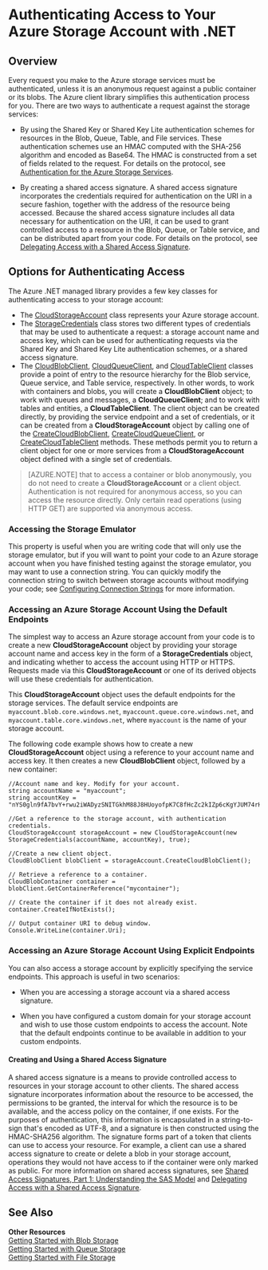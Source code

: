 <properties 
    pageTitle="Authenticating Access to Your Azure Storage Account with .NET | Microsoft Azure" 
    description="Authenticate access to your Azure Storage account using the .NET client library." 
    services="storage" 
    documentationCenter=".net" 
    authors="tamram" 
    manager="adinah" 
    editor=""/>

<tags 
    ms.service="storage" 
    ms.workload="storage" 
    ms.tgt_pltfrm="na" 
    ms.devlang="dotnet" 
    ms.topic="article" 
    ms.date="04/15/2015" 
    ms.author="tamram"/>

# Authenticating Access to Your Azure Storage Account with .NET

## Overview

Every request you make to the Azure storage services must be authenticated, unless it is an anonymous request against a public container or its blobs. The Azure client library simplifies this authentication process for you. There are two ways to authenticate a request against the storage services:

- By using the Shared Key or Shared Key Lite authentication schemes for resources in the Blob, Queue, Table, and File services. These authentication schemes use an HMAC computed with the SHA-256 algorithm and encoded as Base64. The HMAC is constructed from a set of fields related to the request. For details on the protocol, see [Authentication for the Azure Storage Services](https://msdn.microsoft.com/en-us/library/azure/dd179428.aspx).

- By creating a shared access signature. A shared access signature incorporates the credentials required for authentication on the URI in a secure fashion, together with the address of the resource being accessed. Because the shared access signature includes all data necessary for authentication on the URI, it can be used to grant controlled access to a resource in the Blob, Queue, or Table service, and can be distributed apart from your code. For details on the protocol, see [Delegating Access with a Shared Access Signature](https://msdn.microsoft.com/en-us/library/azure/ee395415.aspx).

## Options for Authenticating Access

The Azure .NET managed library provides a few key classes for authenticating access to your storage account:

- The [CloudStorageAccount](https://msdn.microsoft.com/en-us/library/azure/microsoft.windowsazure.storage.cloudstorageaccount.aspx) class represents your Azure storage account.
- The [StorageCredentials](https://msdn.microsoft.com/en-us/library/azure/microsoft.windowsazure.storage.auth.storagecredentials.aspx) class stores two different types of credentials that may be used to authenticate a request: a storage account name and access key, which can be used for authenticating requests via the Shared Key and Shared Key Lite authentication schemes, or a shared access signature. 
- The [CloudBlobClient](https://msdn.microsoft.com/en-us/library/azure/microsoft.windowsazure.storage.blob.cloudblobclient.aspx), [CloudQueueClient](https://msdn.microsoft.com/en-us/library/azure/microsoft.windowsazure.storage.queue.cloudqueueclient.aspx), and [CloudTableClient](https://msdn.microsoft.com/en-us/library/azure/microsoft.windowsazure.storage.table.cloudtableclient.aspx) classes provide a point of entry to the resource hierarchy for the Blob service, Queue service, and Table service, respectively. In other words, to work with containers and blobs, you will create a **CloudBlobClient** object; to work with queues and messages, a **CloudQueueClient**; and to work with tables and entities, a **CloudTableClient**. The client object can be created directly, by providing the service endpoint and a set of credentials, or it can be created from a **CloudStorageAccount** object by calling one of the [CreateCloudBlobClient](https://msdn.microsoft.com/en-us/library/azure/microsoft.windowsazure.storage.cloudstorageaccount.createcloudblobclient.aspx), [CreateCloudQueueClient](https://msdn.microsoft.com/en-us/library/azure/microsoft.windowsazure.storage.cloudstorageaccount.createcloudqueueclient.aspx), or [CreateCloudTableClient](https://msdn.microsoft.com/en-us/library/azure/microsoft.windowsazure.storage.cloudstorageaccount.createcloudtableclient.aspx) methods. These methods permit you to return a client object for one or more services from a **CloudStorageAccount** object defined with a single set of credentials.
> [AZURE.NOTE] that to access a container or blob anonymously, you do not need to create a **CloudStorageAccount** or a client object. Authentication is not required for anonymous access, so you can access the resource directly. Only certain read operations (using HTTP GET) are supported via anonymous access.

### Accessing the Storage Emulator

This property is useful when you are writing code that will only use the storage emulator, but if you will want to point your code to an Azure storage account when you have finished testing against the storage emulator, you may want to use a connection string. You can quickly modify the connection string to switch between storage accounts without modifying your code; see [Configuring Connection Strings](https://msdn.microsoft.com/en-us/library/azure/ee758697.aspx) for more information.

### Accessing an Azure Storage Account Using the Default Endpoints

The simplest way to access an Azure storage account from your code is to create a new **CloudStorageAccount** object by providing your storage account name and access key in the form of a **StorageCredentials** object, and indicating whether to access the account using HTTP or HTTPS. Requests made via this **CloudStorageAccount** or one of its derived objects will use these credentials for authentication.

This **CloudStorageAccount** object uses the default endpoints for the storage services. The default service endpoints are `myaccount.blob.core.windows.net`, `myaccount.queue.core.windows.net`, and `myaccount.table.core.windows.net`, where `myaccount` is the name of your storage account.

The following code example shows how to create a new **CloudStorageAccount** object using a reference to your account name and access key. It then creates a new **CloudBlobClient** object, followed by a new container:

	//Account name and key. Modify for your account.
	string accountName = "myaccount";
	string accountKey = "nYS0gln9fA7bvY+rwu2iWADyzSNITGkhM88J8HUoyofpK7C8fHcZc2kIZp6cKgYJUM74rHI82L50Iau4+9hPjQ==";
	
	//Get a reference to the storage account, with authentication credentials.
	CloudStorageAccount storageAccount = new CloudStorageAccount(new StorageCredentials(accountName, accountKey), true);
	
	//Create a new client object.
	CloudBlobClient blobClient = storageAccount.CreateCloudBlobClient();
	
	// Retrieve a reference to a container. 
	CloudBlobContainer container = blobClient.GetContainerReference("mycontainer");
	
	// Create the container if it does not already exist.
	container.CreateIfNotExists();
	
	// Output container URI to debug window.
	Console.WriteLine(container.Uri);  
### Accessing an Azure Storage Account Using Explicit Endpoints

You can also access a storage account by explicitly specifying the service endpoints. This approach is useful in two scenarios:

- When you are accessing a storage account via a shared access signature.

- When you have configured a custom domain for your storage account and wish to use those custom endpoints to access the account. Note that the default endpoints continue to be available in addition to your custom endpoints.

#### Creating and Using a Shared Access Signature

A shared access signature is a means to provide controlled access to resources in your storage account to other clients. The shared access signature incorporates information about the resource to be accessed, the permissions to be granted, the interval for which the resource is to be available, and the access policy on the container, if one exists. For the purposes of authentication, this information is encapsulated in a string-to-sign that's encoded as UTF-8, and a signature is then constructed using the HMAC-SHA256 algorithm. The signature forms part of a token that clients can use to access your resource. For example, a client can use a shared access signature to create or delete a blob in your storage account, operations they would not have access to if the container were only marked as public. For more information on shared access signatures, see [Shared Access Signatures, Part 1: Understanding the SAS Model](http://azure.microsoft.com/documentation/articles/storage-dotnet-shared-access-signature-part-1/) and [Delegating Access with a Shared Access Signature](https://msdn.microsoft.com/en-us/library/azure/ee395415.aspx).

## See Also

**Other Resources**  
[Getting Started with Blob Storage](http://www.windowsazure.com/develop/net/how-to-guides/blob-storage/)   
 [Getting Started with Queue Storage](http://www.windowsazure.com/develop/net/how-to-guides/queue-service/)   
 [Getting Started with File Storage](http://azure.microsoft.com/documentation/articles/storage-dotnet-how-to-use-files/)